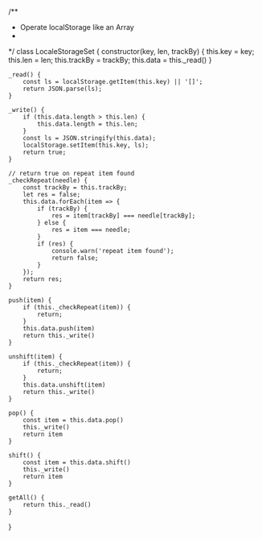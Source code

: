 /**
 * Operate localStorage like an Array
 * 
 */
class LocaleStorageSet {
    constructor(key, len, trackBy) {
        this.key = key;
        this.len = len;
        this.trackBy = trackBy;
        this.data = this._read()
    }

    _read() {
        const ls = localStorage.getItem(this.key) || '[]';
        return JSON.parse(ls);
    }

    _write() {
        if (this.data.length > this.len) {
            this.data.length = this.len;
        }
        const ls = JSON.stringify(this.data);
        localStorage.setItem(this.key, ls);
        return true;
    }

    // return true on repeat item found
    _checkRepeat(needle) {
        const trackBy = this.trackBy;
        let res = false;
        this.data.forEach(item => {
            if (trackBy) {
                res = item[trackBy] === needle[trackBy];
            } else {
                res = item === needle;
            }
            if (res) {
                console.warn('repeat item found');
                return false;
            }
        });
        return res;
    }

    push(item) {
        if (this._checkRepeat(item)) {
            return;
        }
        this.data.push(item)
        return this._write()
    }

    unshift(item) {
        if (this._checkRepeat(item)) {
            return;
        }
        this.data.unshift(item)
        return this._write()
    }

    pop() {
        const item = this.data.pop()
        this._write()
        return item
    }

    shift() {
        const item = this.data.shift()
        this._write()
        return item
    }

    getAll() {
        return this._read()
    }
}
